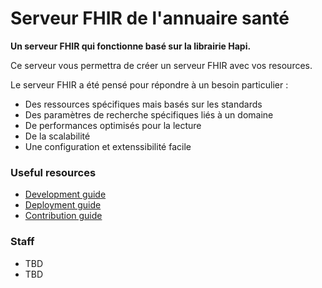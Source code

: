 # Serveur FHIR de l'annuaire santé

**Un serveur FHIR qui fonctionne basé sur la librairie Hapi.**

Ce serveur vous permettra de créer un serveur FHIR avec vos resources.

Le serveur FHIR a été pensé pour répondre à un besoin particulier :

* Des ressources spécifiques mais basés sur les standards
* Des paramètres de recherche spécifiques liés à un domaine
* De performances optimisés pour la lecture
* De la scalabilité
* Une configuration et extenssibilité facile

### Useful resources

* [Development guide](docs/start-dev.md)
* [Deployment guide](docs/deploy.md)
* [Contribution guide](docs/contribute.md)

### Staff

* TBD
* TBD





